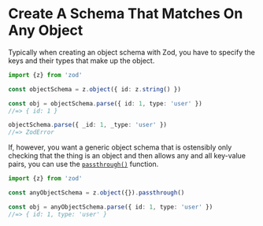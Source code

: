 # Create A Schema That Matches On Any Object

Typically when creating an object schema with Zod, you have to specify the keys
and their types that make up the object.

```typescript
import {z} from 'zod'

const objectSchema = z.object({ id: z.string() })

const obj = objectSchema.parse({ id: 1, type: 'user' })
//=> { id: 1 }

objectSchema.parse({ _id: 1, _type: 'user' })
//=> ZodError
```

If, however, you want a generic object schema that is ostensibly only checking
that the thing is an object and then allows any and all key-value pairs, you
can use the [`passthrough()`](https://github.com/colinhacks/zod#passthrough)
function.

```typescript
import {z} from 'zod'

const anyObjectSchema = z.object({}).passthrough()

const obj = anyObjectSchema.parse({ id: 1, type: 'user' })
//=> { id: 1, type: 'user' }
```
